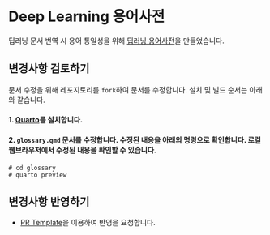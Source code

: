 # Deep Learning 용어사전
딥러닝 문서 번역 시 용어 통일성을 위해 [딥러닝 용어사전](https://pseudo-lab.github.io/deep-learning-glossary/index.html)을 만들었습니다.



## 변경사항 검토하기
문서 수정을 위해 레포지토리를 `fork`하여 문서를 수정합니다. 설치 및 빌드 순서는 아래와 같습니다.

#### 1. [Quarto](https://quarto.org/docs/get-started/)를 설치합니다.

#### 2. `glossary.qmd` 문서를 수정합니다. 수정된 내용을 아래의 명령으로 확인합니다. 로컬 웹브라우저에서 수정된 내용을 확인할 수 있습니다.
```
# cd glossary
# quarto preview
```

## 변경사항 반영하기
- [PR Template](https://gist.github.com/gabrielwithappy/4eee95b79af5fb0445b205925bc9a4ec)을 이용하여 반영을 요청합니다.

